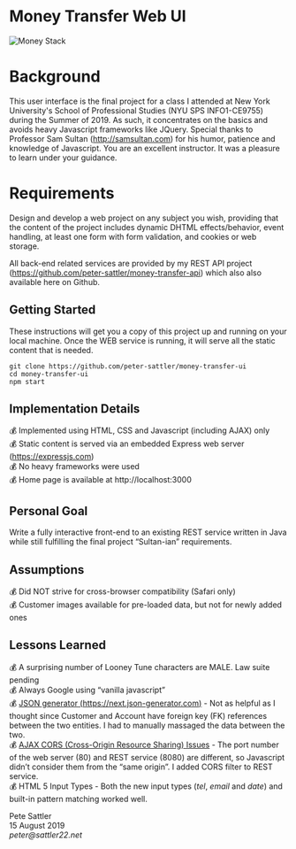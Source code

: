 # Money Transfer Web UI
![Money Stack](https://github.com/peter-sattler/money-transfer-api/blob/master/img/money-stack.gif)

# Background

This user interface is the final project for a class I attended at New York University's School of Professional Studies (NYU SPS INFO1-CE9755) during the Summer of 2019. As such, it concentrates on the basics and avoids heavy Javascript frameworks like JQuery. Special thanks to Professor Sam Sultan (http://samsultan.com) for his humor, patience and knowledge of Javascript. You are an excellent instructor. It was a pleasure to learn under your guidance.

# Requirements

Design and develop a web project on any subject you wish, providing that the content of the project includes dynamic DHTML effects/behavior, event handling, at least one form with form validation, and cookies or web storage. 

All back-end related services are provided by my REST API project (https://github.com/peter-sattler/money-transfer-api) which also also available here on Github.

## Getting Started

These instructions will get you a copy of this project up and running on your local machine. Once the WEB service is running, it will serve all the static content that is needed.

```text
git clone https://github.com/peter-sattler/money-transfer-ui
cd money-transfer-ui
npm start
```

## Implementation Details

:moneybag: Implemented using HTML, CSS and Javascript (including AJAX) only  
:moneybag: Static content is served via an embedded Express web server (https://expressjs.com)   
:moneybag: No heavy frameworks were used  
:moneybag: Home page is available at http://localhost:3000

## Personal Goal 

Write a fully interactive front-end to an existing REST service written in Java while still fulfilling the final project “Sultan-ian” requirements.

## Assumptions 

:moneybag: Did NOT strive for cross-browser compatibility (Safari only)  
:moneybag: Customer images available for pre-loaded data, but not for newly added ones  
    
## Lessons Learned

:moneybag: A surprising number of Looney Tune characters are MALE. Law suite pending  
:moneybag: Always Google using “vanilla javascript”  
:moneybag: <ins>JSON generator (https://next.json-generator.com)</ins> - Not as helpful as I thought since Customer and Account have foreign key (FK) references between the two entities. I had to manually massaged the data between the two.   
:moneybag: <ins>AJAX CORS (Cross-Origin Resource Sharing) Issues</ins> - The port number of the web server (80) and REST service (8080) are different, so Javascript didn’t consider them from the “same origin”. I added CORS filter to REST service.   
:moneybag: HTML 5 Input Types - Both the new input types (*tel*, *email* and *date*) and built-in pattern matching worked well.  

Pete Sattler  
15 August 2019  
_peter@sattler22.net_  
